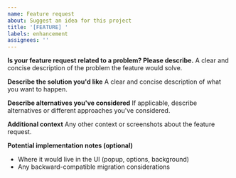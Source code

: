 ```yaml
---
name: Feature request
about: Suggest an idea for this project
title: '[FEATURE] '
labels: enhancement
assignees: ''
---
```


**Is your feature request related to a problem? Please describe.**
A clear and concise description of the problem the feature would solve.

**Describe the solution you'd like**
A clear and concise description of what you want to happen.

**Describe alternatives you've considered**
If applicable, describe alternatives or different approaches you've considered.

**Additional context**
Any other context or screenshots about the feature request.

**Potential implementation notes (optional)**
- Where it would live in the UI (popup, options, background)
- Any backward-compatible migration considerations
